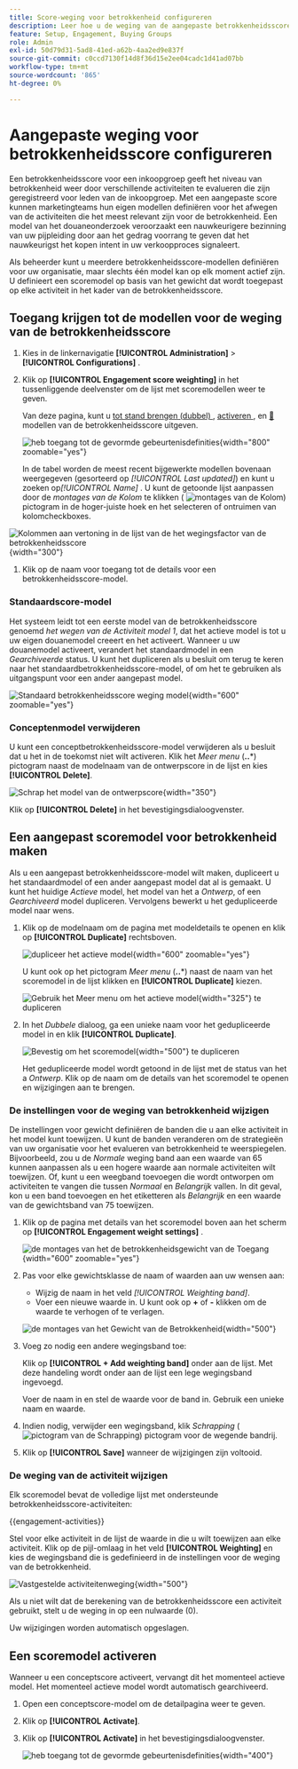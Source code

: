 ```yaml
---
title: Score-weging voor betrokkenheid configureren
description: Leer hoe u de weging van de aangepaste betrokkenheidsscore configureert om de scorelogica weer te geven die is afgestemd op uw bedrijfsstrategieën.
feature: Setup, Engagement, Buying Groups
role: Admin
exl-id: 50d79d31-5ad8-41ed-a62b-4aa2ed9e837f
source-git-commit: c0ccd7130f14d8f36d15e2ee04cadc1d41ad07bb
workflow-type: tm+mt
source-wordcount: '865'
ht-degree: 0%

---
```


# Aangepaste weging voor betrokkenheidsscore configureren

Een betrokkenheidsscore voor een inkoopgroep geeft het niveau van betrokkenheid weer door verschillende activiteiten te evalueren die zijn geregistreerd voor leden van de inkoopgroep. Met een aangepaste score kunnen marketingteams hun eigen modellen definiëren voor het afwegen van de activiteiten die het meest relevant zijn voor de betrokkenheid. Een model van het douaneonderzoek veroorzaakt een nauwkeurigere bezinning van uw pijpleiding door aan het gedrag voorrang te geven dat het nauwkeurigst het kopen intent in uw verkoopproces signaleert.

Als beheerder kunt u meerdere betrokkenheidsscore-modellen definiëren voor uw organisatie, maar slechts één model kan op elk moment actief zijn. U definieert een scoremodel op basis van het gewicht dat wordt toegepast op elke activiteit in het kader van de betrokkenheidsscore.

## Toegang krijgen tot de modellen voor de weging van de betrokkenheidsscore

1. Kies in de linkernavigatie **[!UICONTROL Administration]** > **[!UICONTROL Configurations]** .

1. Klik op **[!UICONTROL Engagement score weighting]** in het tussenliggende deelvenster om de lijst met scoremodellen weer te geven.

   Van deze pagina, kunt u [ tot stand brengen (dubbel) ](#create-an-engagement-score-model), [ activeren ](#activate-a-score-model), en [&#128279;](#change-the-engagement-weighting-settings) modellen van de betrokkenheidsscore uitgeven.

   ![ heb toegang tot de gevormde gebeurtenisdefinities ](./assets/configuration-engagement-scoring-list.png){width="800" zoomable="yes"}

   In de tabel worden de meest recent bijgewerkte modellen bovenaan weergegeven (gesorteerd op _[!UICONTROL Last updated]_) en kunt u zoeken op&#x200B;_[!UICONTROL Name]_ . U kunt de getoonde lijst aanpassen door de _montages van de Kolom_ te klikken ( ![ montages van de Kolom ](../assets/do-not-localize/icon-column-settings.svg)) pictogram in de hoger-juiste hoek en het selecteren of ontruimen van kolomcheckboxes.

![ Kolommen aan vertoning in de lijst van de het wegingsfactor van de betrokkenheidsscore ](./assets/configuration-engagement-scoring-list-columns.png){width="300"}

1. Klik op de naam voor toegang tot de details voor een betrokkenheidsscore-model.

### Standaardscore-model

Het systeem leidt tot een eerste model van de betrokkenheidsscore genoemd _het wegen van de Activiteit model 1_, dat het actieve model is tot u uw eigen douanemodel creeert en het activeert. Wanneer u uw douanemodel activeert, verandert het standaardmodel in een _Gearchiveerde_ status. U kunt het dupliceren als u besluit om terug te keren naar het standaardbetrokkenheidsscore-model, of om het te gebruiken als uitgangspunt voor een ander aangepast model.

![ Standaard betrokkenheidsscore weging model ](./assets/configuration-engagement-scoring-model-default.png){width="600" zoomable="yes"}

### Conceptenmodel verwijderen

U kunt een conceptbetrokkenheidsscore-model verwijderen als u besluit dat u het in de toekomst niet wilt activeren. Klik het _Meer menu_ (**..***) pictogram naast de modelnaam van de ontwerpscore in de lijst en kies **[!UICONTROL Delete]**.

![ Schrap het model van de ontwerpscore ](./assets/configuration-engagement-scoring-model-more-delete.png){width="350"}

Klik op **[!UICONTROL Delete]** in het bevestigingsdialoogvenster.

## Een aangepast scoremodel voor betrokkenheid maken

Als u een aangepast betrokkenheidsscore-model wilt maken, dupliceert u het standaardmodel of een ander aangepast model dat al is gemaakt. U kunt het huidige _Actieve_ model, het model van het a _Ontwerp_, of een _Gearchiveerd_ model dupliceren. Vervolgens bewerkt u het gedupliceerde model naar wens.

1. Klik op de modelnaam om de pagina met modeldetails te openen en klik op **[!UICONTROL Duplicate]** rechtsboven.

   ![ dupliceer het actieve model ](./assets/configuration-engagement-scoring-model-duplicate.png){width="600" zoomable="yes"}

   U kunt ook op het pictogram _Meer menu_ (**..***) naast de naam van het scoremodel in de lijst klikken en **[!UICONTROL Duplicate]** kiezen.

   ![ Gebruik het Meer menu om het actieve model ](./assets/configuration-engagement-scoring-model-more-duplicate.png){width="325"} te dupliceren

1. In het _Dubbele_ dialoog, ga een unieke naam voor het gedupliceerde model in en klik **[!UICONTROL Duplicate]**.

   ![ Bevestig om het scoremodel ](./assets/configuration-engagement-scoring-model-duplicate-dialog.png){width="500"} te dupliceren

   Het gedupliceerde model wordt getoond in de lijst met de status van het a _Ontwerp_. Klik op de naam om de details van het scoremodel te openen en wijzigingen aan te brengen.

### De instellingen voor de weging van betrokkenheid wijzigen

De instellingen voor gewicht definiëren de banden die u aan elke activiteit in het model kunt toewijzen. U kunt de banden veranderen om de strategieën van uw organisatie voor het evalueren van betrokkenheid te weerspiegelen. Bijvoorbeeld, zou u de _Normale_ weging band aan een waarde van 65 kunnen aanpassen als u een hogere waarde aan normale activiteiten wilt toewijzen. Of, kunt u een weegband toevoegen die wordt ontworpen om activiteiten te vangen die tussen _Normaal_ en _Belangrijk_ vallen. In dit geval, kon u een band toevoegen en het etiketteren als _Belangrijk_ en een waarde van de gewichtsband van 75 toewijzen.

1. Klik op de pagina met details van het scoremodel boven aan het scherm op **[!UICONTROL Engagement weight settings]** .

   ![ de montages van het de betrokkenheidsgewicht van de Toegang ](./assets/configuration-engagement-scoring-model-weight-settings-button.png){width="600" zoomable="yes"}

1. Pas voor elke gewichtsklasse de naam of waarden aan uw wensen aan:

   * Wijzig de naam in het veld _[!UICONTROL Weighting band]_.
   * Voer een nieuwe waarde in. U kunt ook op **&plus;** of **-** klikken om de waarde te verhogen of te verlagen.

   ![ de montages van het Gewicht van de Betrokkenheid ](./assets/configuration-engagement-scoring-model-weight-settings.png){width="500"}

1. Voeg zo nodig een andere wegingsband toe:

   Klik op **[!UICONTROL + Add weighting band]** onder aan de lijst. Met deze handeling wordt onder aan de lijst een lege wegingsband ingevoegd.

   Voer de naam in en stel de waarde voor de band in. Gebruik een unieke naam en waarde.

1. Indien nodig, verwijder een wegingsband, klik _Schrapping_ ( ![ pictogram van de Schrapping ](../assets/do-not-localize/icon-delete-outline.svg)) pictogram voor de wegende bandrij.

1. Klik op **[!UICONTROL Save]** wanneer de wijzigingen zijn voltooid.

### De weging van de activiteit wijzigen

Elk scoremodel bevat de volledige lijst met ondersteunde betrokkenheidsscore-activiteiten:

{{engagement-activities}}

Stel voor elke activiteit in de lijst de waarde in die u wilt toewijzen aan elke activiteit. Klik op de pijl-omlaag in het veld **[!UICONTROL Weighting]** en kies de wegingsband die is gedefinieerd in de instellingen voor de weging van de betrokkenheid.

![ Vastgestelde activiteitenweging ](./assets/configuration-engagement-scoring-model-set-activity-weighting.png){width="500"}

Als u niet wilt dat de berekening van de betrokkenheidsscore een activiteit gebruikt, stelt u de weging in op een nulwaarde (0).

Uw wijzigingen worden automatisch opgeslagen.

## Een scoremodel activeren

Wanneer u een conceptscore activeert, vervangt dit het momenteel actieve model. Het momenteel actieve model wordt automatisch gearchiveerd.

1. Open een conceptscore-model om de detailpagina weer te geven.

1. Klik op **[!UICONTROL Activate]**.

1. Klik op **[!UICONTROL Activate]** in het bevestigingsdialoogvenster.

   ![ heb toegang tot de gevormde gebeurtenisdefinities ](./assets/configuration-engagement-scoring-activate-dialog.png){width="400"}
